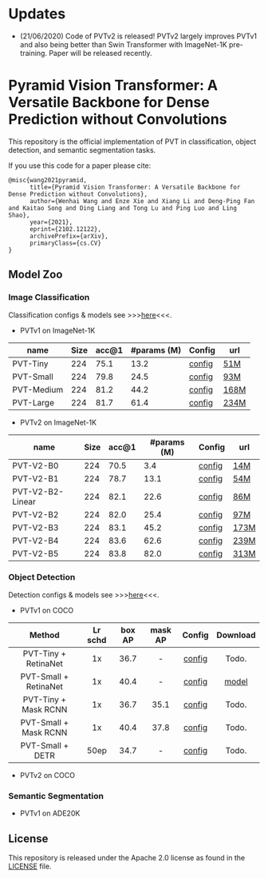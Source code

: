 # Updates
- (21/06/2020) Code of PVTv2 is released! PVTv2 largely improves PVTv1 and also being better than Swin Transformer with ImageNet-1K pre-training. Paper will be released recently.

# Pyramid Vision Transformer: A Versatile Backbone for Dense Prediction without Convolutions
This repository is the official implementation of PVT in classification, object detection, and semantic segmentation tasks.


If you use this code for a paper please cite:

```
@misc{wang2021pyramid,
      title={Pyramid Vision Transformer: A Versatile Backbone for Dense Prediction without Convolutions}, 
      author={Wenhai Wang and Enze Xie and Xiang Li and Deng-Ping Fan and Kaitao Song and Ding Liang and Tong Lu and Ping Luo and Ling Shao},
      year={2021},
      eprint={2102.12122},
      archivePrefix={arXiv},
      primaryClass={cs.CV}
}
```

## Model Zoo

### Image Classification

Classification configs & models see >>>[here](classification/)<<<.

- PVTv1 on ImageNet-1K

| name | Size | acc@1 | #params (M) | Config | url |
| --- | --- | --- | --- | --- | --- |
| PVT-Tiny | 224 | 75.1 | 13.2 | [config](classification/configs/pvt/pvt_tiny.py) | [51M](https://drive.google.com/file/d/1yau8uMRl-mnlTAUn4I7vypss3wjVltt5/view?usp=sharing) |
| PVT-Small | 224 | 79.8 | 24.5 | [config](classification/configs/pvt/pvt_small.py) |[93M](https://drive.google.com/file/d/1ds9Rb9wRh9IzGV0CZMM0hnS0QAM_qyIF/view?usp=sharing) |
| PVT-Medium | 224 | 81.2 | 44.2 | [config](classification/configs/pvt/pvt_medium.py) |[168M](https://drive.google.com/file/d/1c2EkzszygPET83h-w4eh-Ef4V_d1a8kw/view?usp=sharing) |
| PVT-Large | 224 | 81.7 | 61.4 | [config](classification/configs/pvt/pvt_large.py) | [234M](https://drive.google.com/file/d/1C07_swTQeWvppIzQrl_0H7UDk4SsalkJ/view?usp=sharing) |

- PVTv2 on ImageNet-1K

| name | Size | acc@1 | #params (M) | Config | url |
| --- | --- | --- | --- | --- | --- |
| PVT-V2-B0 | 224 | 70.5 | 3.4 | [config](configs/pvt_v2/pvt_v2_b0.py) | [14M](https://drive.google.com/file/d/1qnqChpm93vtXULeTuCT_0mJ2ZKIDc-Qo/view?usp=sharing) |
| PVT-V2-B1 | 224 | 78.7 | 13.1 | [config](configs/pvt_v2/pvt_v2_b1.py) | [54M](https://drive.google.com/file/d/1aM0KFE3f-qIpP3xfhihlULF0-NNuk1m7/view?usp=sharing) |
| PVT-V2-B2-Linear | 224 | 82.1 | 22.6 | [config](configs/pvt_v2/pvt_v2_b2_li.py) | [86M](https://drive.google.com/file/d/1_HOJJCIGMMg6RztYAgzbTUge0m28rkZw/view?usp=sharing) |
| PVT-V2-B2 | 224 | 82.0 | 25.4 | [config](configs/pvt_v2/pvt_v2_b2.py) | [97M](https://drive.google.com/file/d/1snw4TYUCD5z4d3aaId1iBdw-yUKjRmPC/view?usp=sharing) |
| PVT-V2-B3 | 224 | 83.1 | 45.2 | [config](configs/pvt_v2/pvt_v2_b3.py) | [173M](https://drive.google.com/file/d/1PzTobv3pu5R3nb3V3lF6_DVnRDBtSmmS/view?usp=sharing) |
| PVT-V2-B4 | 224 | 83.6 | 62.6 | [config](configs/pvt_v2/pvt_v2_b4.py) | [239M](https://drive.google.com/file/d/1LW-0CFHulqeIxV2cai45t-FyLNKGc5l0/view?usp=sharing) |
| PVT-V2-B5 | 224 | 83.8 | 82.0 | [config](configs/pvt_v2/pvt_v2_b5.py) | [313M](https://drive.google.com/file/d/1TKQIdpOFoFs9H6aApUNJKDUK95l_gWy0/view?usp=sharing) |

### Object Detection 

Detection configs & models see >>>[here](detection/)<<<.

- PVTv1 on COCO

|    Method   | Lr schd | box AP | mask AP | Config | Download  |
| :-------------: | :-----: | :-----: | :------: | :------------: | :----: |
|    PVT-Tiny + RetinaNet | 1x | 36.7    | - | [config](detection/configs/retinanet_pvt_t_fpn_1x_coco.py)  | Todo. | |
|    PVT-Small + RetinaNet | 1x | 40.4    | - | [config](detection/configs/retinanet_pvt_s_fpn_1x_coco.py)  | [model](https://drive.google.com/file/d/1U02ngyT_IYxS8SlU3WXf5r0TFsoBE3Lm/view?usp=sharing) |
|    PVT-Tiny + Mask RCNN  | 1x | 36.7    | 35.1 | [config](detection/configs/mask_rcnn_pvt_t_fpn_1x_coco.py)  | Todo. |
|    PVT-Small + Mask RCNN  | 1x | 40.4    | 37.8 | [config](detection/configs/mask_rcnn_pvt_s_fpn_1x_coco.py)  | Todo. |
|    PVT-Small + DETR  | 50ep | 34.7    | - | [config](detection/configs/detr_pvt_s_8x2_50ep_coco.py)  | Todo. |

- PVTv2 on COCO

### Semantic Segmentation

- PVTv1 on ADE20K

## License
This repository is released under the Apache 2.0 license as found in the [LICENSE](LICENSE) file.
